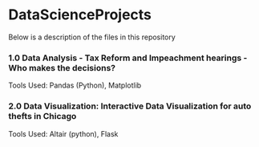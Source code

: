 # DataScienceProjects

Below is a description of the files in this repository

### 1.0 Data Analysis - Tax Reform and Impeachment hearings - Who makes the decisions?
Tools Used: Pandas (Python), Matplotlib

### 2.0 Data Visualization: Interactive Data Visualization for auto thefts in Chicago
Tools Used: Altair (python), Flask
